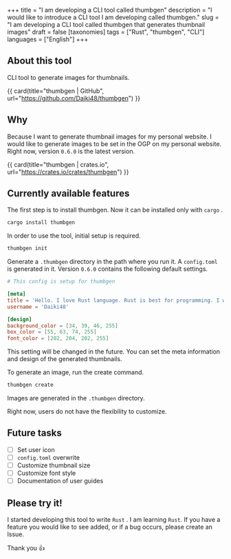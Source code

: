 +++
title = "I am developing a CLI tool called thumbgen"
description = "I would like to introduce a CLI tool I am developing called thumbgen."
slug = "I am developing a CLI tool called thumbgen that generates thumbnail images"
draft = false
[taxonomies]
tags = ["Rust", "thumbgen", "CLI"]
languages = ["English"]
+++

## About this tool

CLI tool to generate images for thumbnails.

{{ card(title="thumbgen | GitHub", url="https://github.com/Daiki48/thumbgen") }}

## Why

Because I want to generate thumbnail images for my personal website.
I would like to generate images to be set in the OGP on my personal website.
Right now, version `0.6.0` is the latest version.

{{ card(title="thumbgen | crates.io", url="https://crates.io/crates/thumbgen") }}

## Currently available features

The first step is to install thumbgen.
Now it can be installed only with `cargo` .

```sh
cargo install thumbgen
```

In order to use the tool, initial setup is required.

```sh
thumbgen init
```

Generate a `.thumbgen` directory in the path where you run it.
A `config.toml` is generated in it.
Version `0.6.0` contains the following default settings.

```toml
# This config is setup for thumbgen

[meta]
title = 'Hello. I love Rust language. Rust is best for programming. I writing Rust at thumbgen. My Github username is Daiki48.'
username = 'Daiki48'

[design]
background_color = [34, 39, 46, 255]
box_color = [55, 63, 74, 255]
font_color = [202, 204, 202, 255]
```

This setting will be changed in the future.
You can set the meta information and design of the generated thumbnails.

To generate an image, run the create command.

```sh
thumbgen create
```

Images are generated in the `.thumbgen` directory.

Right now, users do not have the flexibility to customize.

## Future tasks

- [ ] Set user icon
- [ ] `config.toml` overwrite
- [ ] Customize thumbnail size
- [ ] Customize font style
- [ ] Documentation of user guides

## Please try it!

I started developing this tool to write `Rust` .
I am learning `Rust`.
If you have a feature you would like to see added, or if a bug occurs, please create an Issue.

Thank you :+1:
